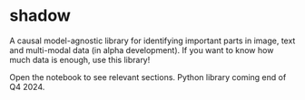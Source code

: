 # shadow

A causal model-agnostic library for identifying important parts in image, text and multi-modal data (in alpha development).
If you want to know how much data is enough, use this library!

Open the notebook to see relevant sections. Python library coming end of Q4 2024. 

